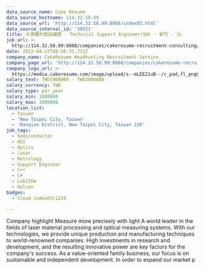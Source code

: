 ```yaml
---
data_source_name: Cake Resume
data_source_hostname: 114.32.58.99
data_source_url: 'http://114.32.58.99:8088/index03.html'
data_source_internal_id: '39521'
title: 半導體外商設備商 - Technical Support Engineer(SW) - 新竹 - JL
job_url: >-
  http://114.32.58.99:8088/companies/cakeresume-recruitment-consulting/jobs/ec6c32
date: 2022-04-22T08:56:31.731Z
company_name: CakeResume Headhunting Recruitment Service
company_page_url: 'http://114.32.58.99:8088/companies/cakeresume-recruitment-consulting'
company_logo_url: >-
  https://media.cakeresume.com/image/upload/s--mLEE21uB--/c_pad,fl_png8,h_200,w_200/v1620881212/vdbipassrdfr8omwzeq6.png
salary_text: TWD1000000 - TWD3000000
salary_currency: TWD
salary_type: per_year
salary_min: 1000000
salary_max: 3000000
location_list:
  - Taiwan
  - 'New Taipei City, Taiwan'
  - 'Banqiao District, New Taipei City, Taiwan 220'
job_tags:
  - Semiconductor
  - AOI
  - Optics
  - laser
  - Metrology
  - Support Engineer
  - C++
  - C#
  - LabVIEW
  - Halcon
badges:
  - Cloud index03t1224

---
```


Company highlight Measure more precisely with light A world leader in the fields of laser material processing and optical measuring systems. With our technologies, we provide unique production and manufacturing techniques to world-renowned companies. High investments in research and development, and the resulting innovative power are key factors for the company's success. As a value-oriented family business, our focus is on sustainable and independent development. In order to expand our market p